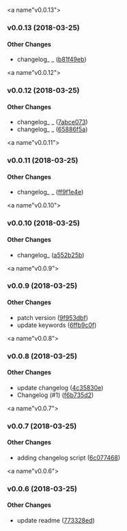 <a name"v0.0.13"></a>
### v0.0.13 (2018-03-25)


#### Other Changes

* changelog_ _ ([b81f49eb](https://github.com/jforaker/boilr-module/commit/b81f49eb))

<a name"v0.0.12"></a>
### v0.0.12 (2018-03-25)


#### Other Changes

* changelog_ _ ([7abce073](https://github.com/jforaker/boilr-module/commit/7abce073))
* changelog_ _ ([65886f5a](https://github.com/jforaker/boilr-module/commit/65886f5a))

<a name"v0.0.11"></a>
### v0.0.11 (2018-03-25)


#### Other Changes

* changelog_ _ ([ff9f1e4e](https://github.com/jforaker/boilr-module/commit/ff9f1e4e))

<a name"v0.0.10"></a>
### v0.0.10 (2018-03-25)


#### Other Changes

* changelog_ ([a552b25b](https://github.com/jforaker/boilr-module/commit/a552b25b))

<a name"v0.0.9"></a>
### v0.0.9 (2018-03-25)


#### Other Changes

* patch version ([9f953dbf](https://github.com/jforaker/boilr-module/commit/9f953dbf))
* update keywords ([6ffb9c0f](https://github.com/jforaker/boilr-module/commit/6ffb9c0f))

<a name"v0.0.8"></a>
### v0.0.8 (2018-03-25)


#### Other Changes

* update changelog ([4c35830e](https://github.com/jforaker/boilr-module/commit/4c35830e))
* Changelog (#1) ([f6b735d2](https://github.com/jforaker/boilr-module/commit/f6b735d2))

<a name"v0.0.7"></a>
### v0.0.7 (2018-03-25)


#### Other Changes

* adding changelog script ([6c077468](https://github.com/jforaker/boilr-module/commit/6c077468))

<a name"v0.0.6"></a>
### v0.0.6 (2018-03-25)


#### Other Changes

* update readme ([773328ed](https://github.com/jforaker/boilr-module/commit/773328ed))

